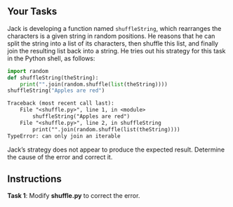 ## Your Tasks

Jack is developing a function named `shuffleString`, which rearranges the characters is a given string in random positions. He reasons that he can split the string into a list of its characters, then shuffle this list, and finally join the resulting list back into a string. He tries out his strategy for this task in the Python shell, as follows:

```python
import random
def shuffleString(theString):
    print("".join(random.shuffle(list(theString))))
shuffleString("Apples are red")
```

```txt
Traceback (most recent call last):
    File "<shuffle.py>", line 1, in <module>
        shuffleString("Apples are red")
    File "<shuffle.py>", line 2, in shuffleString
        print("".join(random.shuffle(list(theString))))
TypeError: can only join an iterable
```

Jack’s strategy does not appear to produce the expected result. Determine the cause of the error and correct it.

## Instructions

**Task 1**: Modify **shuffle.py** to correct the error.